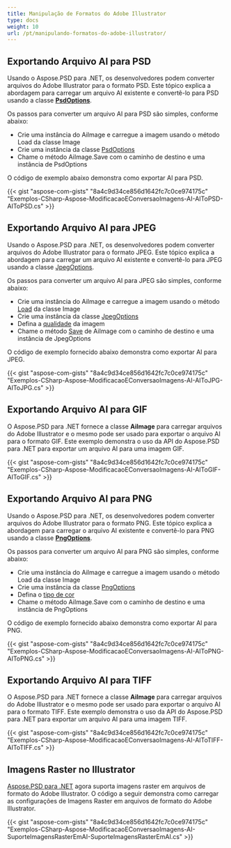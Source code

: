 ```yaml
---
title: Manipulação de Formatos do Adobe Illustrator
type: docs
weight: 10
url: /pt/manipulando-formatos-do-adobe-illustrator/
---
```


## **Exportando Arquivo AI para PSD**
Usando o Aspose.PSD para .NET, os desenvolvedores podem converter arquivos do Adobe Illustrator para o formato PSD. Este tópico explica a abordagem para carregar um arquivo AI existente e convertê-lo para PSD usando a classe [**PsdOptions**](https://reference.aspose.com/net/psd/aspose.psd.imageoptions/psdoptions).

Os passos para converter um arquivo AI para PSD são simples, conforme abaixo:

- Crie uma instância do AiImage e carregue a imagem usando o método Load da classe Image
- Crie uma instância da classe [PsdOptions](https://reference.aspose.com/net/psd/aspose.psd.imageoptions/psdoptions)
- Chame o método AiImage.Save com o caminho de destino e uma instância de PsdOptions

O código de exemplo abaixo demonstra como exportar AI para PSD.




{{< gist "aspose-com-gists" "8a4c9d34ce856d1642fc7c0ce974175c" "Exemplos-CSharp-Aspose-ModificacaoEConversaoImagens-AI-AIToPSD-AIToPSD.cs" >}}
## **Exportando Arquivo AI para JPEG**
Usando o Aspose.PSD para .NET, os desenvolvedores podem converter arquivos do Adobe Illustrator para o formato JPEG. Este tópico explica a abordagem para carregar um arquivo AI existente e convertê-lo para JPEG usando a classe [JpegOptions](https://reference.aspose.com/net/psd/aspose.psd.imageoptions/jpegoptions).

Os passos para converter um arquivo AI para JPEG são simples, conforme abaixo:

- Crie uma instância do AiImage e carregue a imagem usando o método [Load](https://reference.aspose.com/psd/net/aspose.psd/image/methods/load/index) da classe Image
- Crie uma instância da classe [JpegOptions](https://reference.aspose.com/net/psd/aspose.psd.imageoptions/jpegoptions)
- Defina a [qualidade](https://reference.aspose.com/psd/net/aspose.psd.imageoptions/jpegoptions/properties/qualidade) da imagem
- Chame o método [Save](https://reference.aspose.com/psd/net/aspose.psd/image/methods/save) de AiImage com o caminho de destino e uma instância de JpegOptions

O código de exemplo fornecido abaixo demonstra como exportar AI para JPEG.


{{< gist "aspose-com-gists" "8a4c9d34ce856d1642fc7c0ce974175c" "Exemplos-CSharp-Aspose-ModificacaoEConversaoImagens-AI-AIToJPG-AIToJPG.cs" >}}
## **Exportando Arquivo AI para GIF**
O Aspose.PSD para .NET fornece a classe **AiImage** para carregar arquivos do Adobe Illustrator e o mesmo pode ser usado para exportar o arquivo AI para o formato GIF. Este exemplo demonstra o uso da API do Aspose.PSD para .NET para exportar um arquivo AI para uma imagem GIF.


{{< gist "aspose-com-gists" "8a4c9d34ce856d1642fc7c0ce974175c" "Exemplos-CSharp-Aspose-ModificacaoEConversaoImagens-AI-AIToGIF-AIToGIF.cs" >}}
## **Exportando Arquivo AI para PNG**
Usando o Aspose.PSD para .NET, os desenvolvedores podem converter arquivos do Adobe Illustrator para o formato PNG. Este tópico explica a abordagem para carregar o arquivo AI existente e convertê-lo para PNG usando a classe [**PngOptions**](https://reference.aspose.com/net/psd/aspose.psd.imageoptions/pngoptions).

Os passos para converter um arquivo AI para PNG são simples, conforme abaixo:

- Crie uma instância do AiImage e carregue a imagem usando o método Load da classe Image
- Crie uma instância da classe [PngOptions](https://reference.aspose.com/net/psd/aspose.psd.imageoptions/pngoptions)
- Defina o [tipo de cor](https://reference.aspose.com/psd/net/aspose.psd.imageoptions/pngoptions/properties/tipodecor)
- Chame o método AiImage.Save com o caminho de destino e uma instância de PngOptions

O código de exemplo fornecido abaixo demonstra como exportar AI para PNG.


{{< gist "aspose-com-gists" "8a4c9d34ce856d1642fc7c0ce974175c" "Exemplos-CSharp-Aspose-ModificacaoEConversaoImagens-AI-AIToPNG-AIToPNG.cs" >}}
## **Exportando Arquivo AI para TIFF**
O Aspose.PSD para .NET fornece a classe **AiImage** para carregar arquivos do Adobe Illustrator e o mesmo pode ser usado para exportar o arquivo AI para o formato TIFF. Este exemplo demonstra o uso da API do Aspose.PSD para .NET para exportar um arquivo AI para uma imagem TIFF.


{{< gist "aspose-com-gists" "8a4c9d34ce856d1642fc7c0ce974175c" "Exemplos-CSharp-Aspose-ModificacaoEConversaoImagens-AI-AIToTIFF-AIToTIFF.cs" >}}
## **Imagens Raster no Illustrator**
[Aspose.PSD para .NET](https://products.aspose.com/psd/net) agora suporta imagens raster em arquivos de formato do Adobe Illustrator. O código a seguir demonstra como carregar as configurações de Imagens Raster em arquivos de formato do Adobe Illustrator.

{{< gist "aspose-com-gists" "8a4c9d34ce856d1642fc7c0ce974175c" "Exemplos-CSharp-Aspose-ModificacaoEConversaoImagens-AI-SuporteImagensRasterEmAI-SuporteImagensRasterEmAI.cs" >}}
